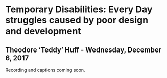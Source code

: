 # Temporary Disabilities: Every Day struggles caused by poor design and development
## Theodore ‘Teddy’ Huff - Wednesday, December 6, 2017
Recording and captions coming soon.
